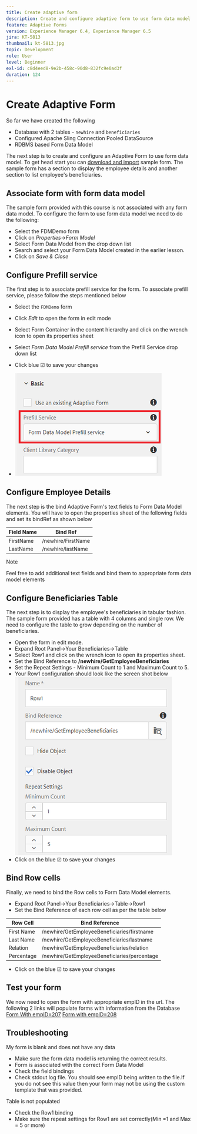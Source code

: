 ```yaml
---
title: Create adaptive form
description: Create and configure adaptive form to use form data model's prefill service
feature: Adaptive Forms
version: Experience Manager 6.4, Experience Manager 6.5
jira: KT-5813
thumbnail: kt-5813.jpg
topic: Development
role: User
level: Beginner
exl-id: c8d4eed8-9e2b-458c-90d8-832fc9e0ad3f
duration: 124
---
```

# Create Adaptive Form

So far we have created the following

* Database with 2 tables - `newhire` and `beneficiaries`
* Configured Apache Sling Connection Pooled DataSource 
* RDBMS based Form Data Model

 The next step is to create and configure an Adaptive Form to use form data model.  To get head start you can [download and import](assets/fdm-demo-af.zip) sample form. The sample form has a section to display the employee details and another section to list employee's beneficiaries.
 
## Associate form with form data model

  The sample form provided with this course is not associated with any form data model. To configure the form to use form data model we need to do the following:

* Select the FDMDemo form
* Click on _Properties_->_Form Model_
* Select Form Data Model from the drop down list
* Search and select your Form Data Model created in the earlier lesson.
* Click on _Save & Close_

## Configure Prefill service

The first step is to associate prefill service for the form. To associate prefill service, please follow the steps mentioned below

* Select the `FDMDemo` form
* Click _Edit_ to open the form in edit mode
* Select Form Container in the content hierarchy and click on the wrench icon to open its properties sheet
* Select _Form Data Model Prefill service_ from the Prefill Service drop down list
* Click blue &#9745; to save your changes

* ![prefill-service](assets/fdm-prefill.png)

## Configure Employee Details

The next step is the bind Adaptive Form's text fields to Form Data Model elements. You will have to open the properties sheet of the following fields and set its bindRef as shown below


| Field Name | Bind Ref           |
|------------|--------------------|
| FirstName  | /newhire/FirstName |
| LastName   | /newhire/lastName  |

>[!NOTE]
>
>Feel free to add additional text fields and bind them to appropriate form data model elements

## Configure Beneficiaries Table

The next step is to display the employee's beneficiaries in tabular fashion. The sample form provided has a table with 4 columns and single row. We need to configure the table to grow depending on the number of beneficiaries.

* Open the form in edit mode.
* Expand Root Panel->Your Beneficiaries->Table
* Select Row1 and click on the wrench icon to open its properties sheet.
* Set the Bind Reference to **/newhire/GetEmployeeBeneficiaries**
* Set the Repeat Settings -  Minimum Count to 1 and Maximum Count to 5. 
* Your Row1 configuration should look like the screen shot below
![row-configure](assets/configure-row.PNG)
* Click on the blue &#9745; to save your changes

## Bind Row cells

Finally, we need to bind the Row cells to Form Data Model elements.

* Expand Root Panel->Your Beneficiaries->Table->Row1
* Set the Bind Reference of each row cell as per the table below

| Row Cell   | Bind Reference                               |
|------------|----------------------------------------------|
| First Name | /newhire/GetEmployeeBeneficiaries/firstname  |
| Last Name  | /newhire/GetEmployeeBeneficiaries/lastname   |
| Relation   | /newhire/GetEmployeeBeneficiaries/relation   |
| Percentage | /newhire/GetEmployeeBeneficiaries/percentage |

* Click on the blue &#9745; to save your changes

## Test your form

We now need to open the form with appropriate empID in the url. The following 2 links will populate forms with information from the Database
[Form With empID=207](http://localhost:4502/content/dam/formsanddocuments/fdmdemo/jcr:content?wcmmode=disabled&empID=207)
[Form with empID=208](http://localhost:4502/content/dam/formsanddocuments/fdmdemo/jcr:content?wcmmode=disabled&empID=208)

## Troubleshooting

My form is blank and does not have any data

* Make sure the form data model is returning the correct results.
* Form is associated with the correct Form Data Model
* Check the field bindings
* Check stdout log file. You should see empID being written to the file.If you do not see this value then your form may not be using the custom template that was provided. 

Table is not populated

* Check the Row1 binding
* Make sure the repeat settings for Row1 are set correctly(Min =1 and Max = 5 or more)

